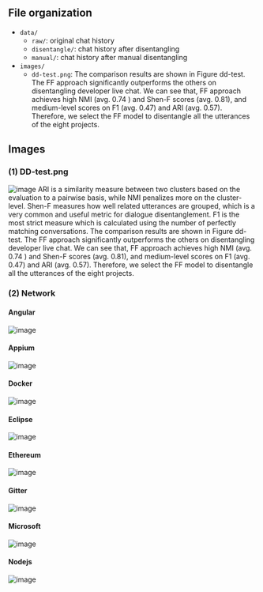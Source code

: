 ## File organization
* `data/`
  * `raw/`: original chat history
  * `disentangle/`: chat history after disentangling
  * `manual/`: chat history after manual disentangling
* `images/`
  * `dd-test.png`: The comparison results are shown in Figure dd-test. The FF approach significantly outperforms the others on disentangling developer live chat. We can see that, FF approach achieves high NMI (avg. 0.74 ) and Shen-F scores (avg. 0.81), and medium-level scores on F1 (avg. 0.47) and ARI (avg. 0.57). Therefore, we select the FF model to disentangle all the utterances of the eight projects. 

## Images
### (1) DD-test.png
![image](https://github.com/LiveChat2021/LiveChat/blob/main/images/DD-test.png)
ARI is a similarity measure between two clusters based on the evaluation to a pairwise basis, while NMI penalizes more on the cluster-level.
Shen-F measures how well related utterances are grouped, which is a very common and useful metric for dialogue disentanglement.
F1 is the most strict measure which is calculated using the number of perfectly matching conversations.
The comparison results are shown in Figure dd-test. The FF approach significantly outperforms the others on disentangling developer live chat. We can see that, FF approach achieves high NMI (avg. 0.74 ) and Shen-F scores (avg. 0.81), and medium-level scores on F1 (avg. 0.47) and ARI (avg. 0.57). Therefore, we select the FF model to disentangle all the utterances of the eight projects. 

### (2) Network
#### Angular
![image](https://github.com/LiveChat2021/LiveChat/blob/main/images/RQ1/angular.png)
#### Appium
![image](https://github.com/LiveChat2021/LiveChat/blob/main/images/RQ1/appium.png)
#### Docker
![image](https://github.com/LiveChat2021/LiveChat/blob/main/images/RQ1/docker.png)
#### Eclipse
![image](https://github.com/LiveChat2021/LiveChat/blob/main/images/RQ1/eclipse.png)
#### Ethereum
![image](https://github.com/LiveChat2021/LiveChat/blob/main/images/RQ1/ethereum.png)
#### Gitter
![image](https://github.com/LiveChat2021/LiveChat/blob/main/images/RQ1/gitter.png)
#### Microsoft
![image](https://github.com/LiveChat2021/LiveChat/blob/main/images/RQ1/microsoft.png)
#### Nodejs
![image](https://github.com/LiveChat2021/LiveChat/blob/main/images/RQ1/nodejs.png)


